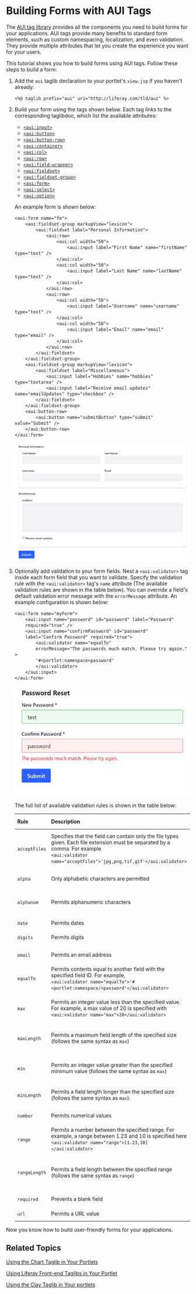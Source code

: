 # Building Forms with AUI Tags [](id=building-forms-with-aui-tags)

The 
[AUI tag library](https://docs.liferay.com/portal/7.1-latest/taglibs/util-taglib/aui/tld-summary.html) 
provides all the components you need to build forms for your applications. AUI 
tags provide many benefits to standard form elements, such as custom 
namespacing, localization, and even validation. They provide multiple attributes 
that let you create the experience you want for your users. 

This tutorial shows you how to build forms using AUI tags. Follow these steps to 
build a form:

1.  Add the `aui` taglib declaration to your portlet's `view.jsp` if you haven't 
    already:

        <%@ taglib prefix="aui" uri="http://liferay.com/tld/aui" %>
    
2.  Build your form using the tags shown below. Each tag links to the 
    corresponding taglibdoc, which list the available attributes: 

    - [`<aui:input>`](https://docs.liferay.com/ce/portal/7.1-latest/taglibs/util-taglib/aui/input.html)
    - [`<aui:button>`](https://docs.liferay.com/ce/portal/7.1-latest/taglibs/util-taglib/aui/button.html)
    - [`<aui:button-row>`](https://docs.liferay.com/ce/portal/7.1-latest/taglibs/util-taglib/aui/button-row.html)
    - [`<aui:container>`](https://docs.liferay.com/ce/portal/7.1-latest/taglibs/util-taglib/aui/container.html)
    - [`<aui:col>`](https://docs.liferay.com/ce/portal/7.1-latest/taglibs/util-taglib/aui/col.html)
    - [`<aui:row>`](https://docs.liferay.com/ce/portal/7.1-latest/taglibs/util-taglib/aui/row.html)
    - [`<aui:field-wrapper>`](https://docs.liferay.com/ce/portal/7.1-latest/taglibs/util-taglib/aui/field-wrapper.html)
    - [`<aui:fieldset>`](https://docs.liferay.com/ce/portal/7.1-latest/taglibs/util-taglib/aui/fieldset.html)
    - [`<aui:fieldset-group>`](https://docs.liferay.com/ce/portal/7.1-latest/taglibs/util-taglib/aui/fieldset-group.html)
    - [`<aui:form>`](https://docs.liferay.com/ce/portal/7.1-latest/taglibs/util-taglib/aui/form.html)
    - [`<aui:select>`](https://docs.liferay.com/ce/portal/7.1-latest/taglibs/util-taglib/aui/select.html)
    - [`<aui:option>`](https://docs.liferay.com/ce/portal/7.1-latest/taglibs/util-taglib/aui/option.html)

    An example form is shown below:

        <aui:form name="fm">
        	<aui:fieldset-group markupView="lexicon">
        		<aui:fieldset label="Personal Information">
        			<aui:row>
        				<aui:col width="50">
        					<aui:input label="First Name" name="firstName" type="text" />
        				</aui:col>
        				<aui:col width="50">
        					<aui:input label="Last Name" name="lastName" type="text" />
        				</aui:col>
        			</aui:row>
        			<aui:row>
        				<aui:col width="50">
        					<aui:input label="Username" name="username" type="text" />
        				</aui:col>
        				<aui:col width="50">
        					<aui:input label="Email" name="email" type="email" />
        				</aui:col>
        			</aui:row>
        		</aui:fieldset>
        	</aui:fieldset-group>
        	<aui:fieldset-group markupView="lexicon">
        		<aui:fieldset label="Miscellaneous">
        			<aui:input label="Hobbies" name="hobbies" type="textarea" />
        			<aui:input label="Receive email updates" name="emailUpdates" type="checkbox" />
        		</aui:fieldset>
        	</aui:fieldset-group>
        	<aui:button-row>
        		<aui:button name="submitButton" type="submit" value="Submit" />
        	</aui:button-row>
        </aui:form>

    ![Figure 1: The AUI tags provide everything you need to build forms for your applications.](../../../images/aui-taglib-basic-form.png)

3.  Optionally add validation to your form fields. Nest a `<aui:validator>` tag 
    inside each form field that you want to validate. Specify the validation 
    rule with the `<aui:validator>` tag's `name` attribute (The available 
    validation rules are shown in the table below). You can override a field's 
    default validation error message with the `errorMessage` attribute. An 
    example configuration is shown below:
    
        <aui:form name="myForm">
            <aui:input name="password" id="password" label="Password" 
            required="true" />
            <aui:input name="confirmPassword" id="password" 
            label="Confirm Password" required="true">
                <aui:validator name="equalTo" 
                errorMessage="The passwords much match. Please try again." >
                '#<portlet:namespace>password'
                </aui:validator>
            </aui:input>
        </aui:form>

    ![Figure 2: The AUI tags also provide validation for form fields.](../../../images/aui-taglib-form-validation.png)

    The full list of available validation rules is shown in the table below:

    | Rule | Description | Default Error Message |
    | --- | --- | --- |
    | `acceptFiles` | Specifies that the field can contain only the file types given. Each file extension must be separated by a comma. For example </br> `<aui:validator name="acceptFiles">'jpg,png,tif,gif'</aui:validator>` | 'Please enter a file with a valid extension ([supported extensions]).' |
    | `alpha` | Only alphabetic characters are permitted | 'Please enter only alpha characters.' |
    | `alphanum` | Permits alphanumeric characters | 'Please enter only alphanumeric characters.' |
    | `date` | Permits dates | 'Please enter a valid date.' |
    | `digits` | Permits digits | 'Please enter only digits.' |
    | `email` | Permits an email address | 'Please enter a valid email address.' |
    | `equalTo` | Permits contents equal to another field with the specified field ID. For example, </br> `<aui:validator name="equalTo">'#<portlet:namespace/>password'</aui:validator>` | 'Please enter the same value again.' |
    | `max` | Permits an integer value less than the specified value. For example, a max value of 20 is specified with </br> `<aui:validator name="max">20</aui:validator>` | 'Please enter a value less than or equal to [max value].' |
    | `maxLength` | Permits a maximum field length of the specified size (follows the same syntax as `max`) | 'Please enter no more than [max] characters.' |
    | `min` | Permits an integer value greater than the specified minimum value (follows the same syntax as `max`) | 'Please enter a value greater than or equal to [min value].' |
    | `minLength` | Permits a field length longer than the specified size (follows the same syntax as `max`). | 'Please enter at least [min] characters.' |
    | `number` | Permits numerical values | 'Please enter a valid number.' |
    | `range` | Permits a number between the specified range. For example, a range between 1.23 and 10 is specified here </br> `<aui:validator name="range">[1.23,10]</aui:validator>` | 'Please enter a value between [0] and [1].' |
    | `rangeLength` | Permits a field length between the specified range (follows the same syntax as `range`)  | 'Please enter a value between [0] and [1] characters long.' |
    | `required` | Prevents a blank field  | 'This field is required.' |
    | `url` | Permits a URL value | 'Please enter a valid URL.' |

Now you know how to build user-friendly forms for your applications. 

## Related Topics [](id=related-topics)

[Using the Chart Taglib in Your Portlets](/develop/tutorials/-/knowledge_base/7-1/using-the-chart-taglib-in-your-portlets)

[Using Liferay Front-end Taglibs in Your Portlet](/develop/tutorials/-/knowledge_base/7-1/using-liferay-frontend-taglibs-in-your-portlet)

[Using the Clay Taglib in Your portlets](/develop/tutorials/-/knowledge_base/7-1/using-the-clay-taglib-in-your-portlets)
